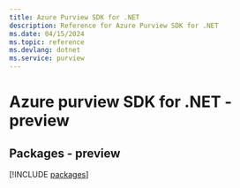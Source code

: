 ```yaml
---
title: Azure Purview SDK for .NET
description: Reference for Azure Purview SDK for .NET
ms.date: 04/15/2024
ms.topic: reference
ms.devlang: dotnet
ms.service: purview
---
```

# Azure purview SDK for .NET - preview
## Packages - preview
[!INCLUDE [packages](purview-index.md)]